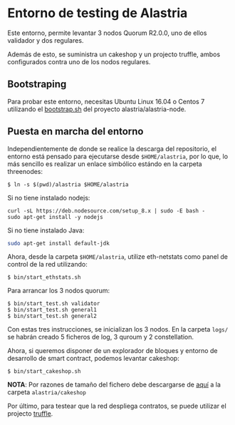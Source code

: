 # Entorno de testing de Alastria

Este entorno, permite levantar 3 nodos Quorum R2.0.0, uno de ellos validador y dos regulares.

Además de esto, se suministra un cakeshop y un projecto truffle, ambos configurados contra uno de los nodos regulares.

## Bootstraping

Para probar este entorno, necesitas Ubuntu Linux 16.04 o Centos 7 utilizando el [bootstrap.sh](https://github.com/alastria/alastria-node/blob/testnet2/scripts/bootstrap.sh) del proyecto alastria/alastria-node.

## Puesta en marcha del entorno

Independientemente de donde se realice la descarga del repositorio, el entorno está pensado para ejecutarse desde `$HOME/alastria`, por lo que, lo más sencillo es realizar un enlace simbólico estándo en la carpeta threenodes:

```
$ ln -s $(pwd)/alastria $HOME/alastria
```

Si no tiene instalado nodejs:

```
curl -sL https://deb.nodesource.com/setup_8.x | sudo -E bash -
sudo apt-get install -y nodejs
```

Si no tiene instalado Java:

```bash
sudo apt-get install default-jdk
```

Ahora, desde la carpeta `$HOME/alastria`, utilize eth-netstats como panel de control de la red utilizando:

```
$ bin/start_ethstats.sh
```

Para arrancar los 3 nodos quorum:

```
$ bin/start_test.sh validator
$ bin/start_test.sh general1
$ bin/start_test.sh general2
```

Con estas tres instrucciones, se inicializan los 3 nodos. En la carpeta `logs/` se habrán creado 5 ficheros de log, 3 quroum y 2 constellation.

Ahora, si queremos disponer de un explorador de bloques y entorno de desarrollo de smart contract, podemos levantar cakeshop:

```
$ bin/start_cakeshop.sh
```

**NOTA**: Por razones de tamaño del fichero debe descargarse de [aquí](https://github.com/alastria/cakeshop/releases/download/v0.10.0-alastria/cakeshop.war) a la carpeta `alastria/cakeshop`

Por último, para testear que la red despliega contratos, se puede utilizar el projecto [truffle](truffle/README.md).
